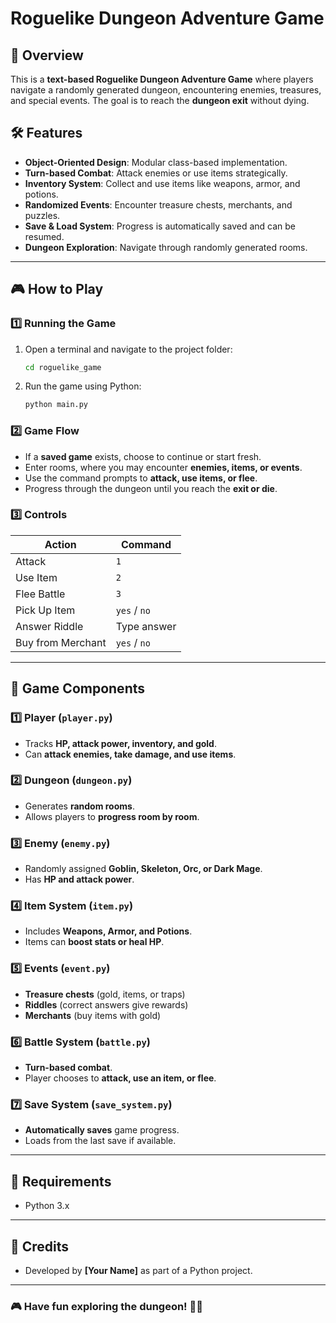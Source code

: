 # Roguelike Dungeon Adventure Game

## 📜 Overview
This is a **text-based Roguelike Dungeon Adventure Game** where players navigate a randomly generated dungeon, encountering enemies, treasures, and special events. The goal is to reach the **dungeon exit** without dying.

## 🛠 Features
- **Object-Oriented Design**: Modular class-based implementation.
- **Turn-based Combat**: Attack enemies or use items strategically.
- **Inventory System**: Collect and use items like weapons, armor, and potions.
- **Randomized Events**: Encounter treasure chests, merchants, and puzzles.
- **Save & Load System**: Progress is automatically saved and can be resumed.
- **Dungeon Exploration**: Navigate through randomly generated rooms.

---
## 🎮 How to Play

### **1️⃣ Running the Game**
1. Open a terminal and navigate to the project folder:
   ```sh
   cd roguelike_game
   ```
2. Run the game using Python:
   ```sh
   python main.py
   ```

### **2️⃣ Game Flow**
- If a **saved game** exists, choose to continue or start fresh.
- Enter rooms, where you may encounter **enemies, items, or events**.
- Use the command prompts to **attack, use items, or flee**.
- Progress through the dungeon until you reach the **exit or die**.

### **3️⃣ Controls**
| Action       | Command |
|-------------|---------|
| Attack      | `1`     |
| Use Item    | `2`     |
| Flee Battle | `3`     |
| Pick Up Item | `yes` / `no` |
| Answer Riddle | Type answer |
| Buy from Merchant | `yes` / `no` |

---
## 🏰 Game Components
### **1️⃣ Player (`player.py`)**
- Tracks **HP, attack power, inventory, and gold**.
- Can **attack enemies, take damage, and use items**.

### **2️⃣ Dungeon (`dungeon.py`)**
- Generates **random rooms**.
- Allows players to **progress room by room**.

### **3️⃣ Enemy (`enemy.py`)**
- Randomly assigned **Goblin, Skeleton, Orc, or Dark Mage**.
- Has **HP and attack power**.

### **4️⃣ Item System (`item.py`)**
- Includes **Weapons, Armor, and Potions**.
- Items can **boost stats or heal HP**.

### **5️⃣ Events (`event.py`)**
- **Treasure chests** (gold, items, or traps)
- **Riddles** (correct answers give rewards)
- **Merchants** (buy items with gold)

### **6️⃣ Battle System (`battle.py`)**
- **Turn-based combat**.
- Player chooses to **attack, use an item, or flee**.

### **7️⃣ Save System (`save_system.py`)**
- **Automatically saves** game progress.
- Loads from the last save if available.

---
## 🔧 Requirements
- Python 3.x

---
## 🎯 Credits
- Developed by **[Your Name]** as part of a Python project.

---
### 🎮 Have fun exploring the dungeon! 🏹🔥

